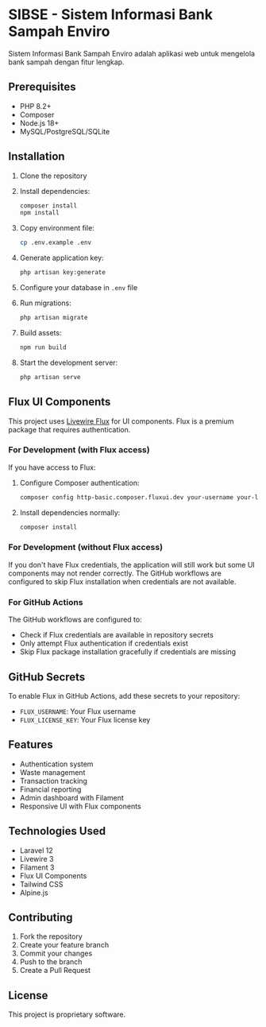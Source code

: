 # SIBSE - Sistem Informasi Bank Sampah Enviro

Sistem Informasi Bank Sampah Enviro adalah aplikasi web untuk mengelola bank sampah dengan fitur lengkap.

## Prerequisites

- PHP 8.2+
- Composer
- Node.js 18+
- MySQL/PostgreSQL/SQLite

## Installation

1. Clone the repository
2. Install dependencies:
   ```bash
   composer install
   npm install
   ```

3. Copy environment file:
   ```bash
   cp .env.example .env
   ```

4. Generate application key:
   ```bash
   php artisan key:generate
   ```

5. Configure your database in `.env` file

6. Run migrations:
   ```bash
   php artisan migrate
   ```

7. Build assets:
   ```bash
   npm run build
   ```

8. Start the development server:
   ```bash
   php artisan serve
   ```

## Flux UI Components

This project uses [Livewire Flux](https://flux.livewire.io/) for UI components. Flux is a premium package that requires authentication.

### For Development (with Flux access)

If you have access to Flux:

1. Configure Composer authentication:
   ```bash
   composer config http-basic.composer.fluxui.dev your-username your-license-key
   ```

2. Install dependencies normally:
   ```bash
   composer install
   ```

### For Development (without Flux access)

If you don't have Flux credentials, the application will still work but some UI components may not render correctly. The GitHub workflows are configured to skip Flux installation when credentials are not available.

### For GitHub Actions

The GitHub workflows are configured to:
- Check if Flux credentials are available in repository secrets
- Only attempt Flux authentication if credentials exist
- Skip Flux package installation gracefully if credentials are missing

## GitHub Secrets

To enable Flux in GitHub Actions, add these secrets to your repository:

- `FLUX_USERNAME`: Your Flux username
- `FLUX_LICENSE_KEY`: Your Flux license key

## Features

- Authentication system
- Waste management
- Transaction tracking
- Financial reporting
- Admin dashboard with Filament
- Responsive UI with Flux components

## Technologies Used

- Laravel 12
- Livewire 3
- Filament 3
- Flux UI Components
- Tailwind CSS
- Alpine.js

## Contributing

1. Fork the repository
2. Create your feature branch
3. Commit your changes
4. Push to the branch
5. Create a Pull Request

## License

This project is proprietary software.
